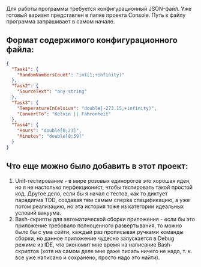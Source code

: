 Для работы программы требуется конфигурационный JSON-файл. Уже готовый вариант представлен в папке проекта Console. Путь к файлу программа запрашивает в самом начале.

## Формат содержимого конфигурационного файла:
```json
{
  "Task1": {
    "RandomNumbersCount": "int[1;+infinity)"
  },
  "Task2": {
    "SourceText": "any string"
  },
  "Task3": {
    "TemperatureInCelsius": "double[-273.15;+infinity)",
    "ConvertTo": "Kelvin || Fahrenheit"
  },
  "Task4": {
    "Hours": "double[0;23]",
    "Minutes": "double[0;59]"
  }
}
```

## Что еще можно было добавить в этот проект:
1. Unit-тестирование - в мире розовых единорогов это хорошая идея, но я не настолько перфекционист, чтобы тестировать такой простой код. Другое дело, если бы я начал с тестов, как то диктует парадигма TDD, создавая тем самым сперва спецификацию, а уже потом реализацию, но эта история тоже из категории идеальных условий вакуума.
2. Bash-скрипты для автоматической сборки приложения - если бы это приложение требовало полноценного развертывания, то можно было бы с ума сойти, каждый раз прописывая ручками команды сборки, но данное приложение чудесно запускается в Debug режиме из IDE, что экономит мне время на написание Bash-скриптов (хотя на самом деле мне даже писать ничего не надо, т. к. все уже написано и сохранено, просто надо это найти).
